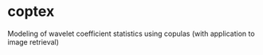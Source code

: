 coptex
======

Modeling of wavelet coefficient statistics using copulas (with application to image retrieval)